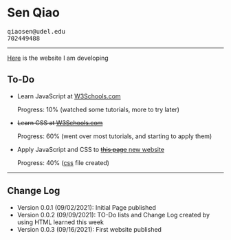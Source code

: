 # Sen Qiao
<pre>
qiaosen@udel.edu
702449488
</pre>
<hr>

<p><a href="https://oxyuranus2020.github.io/Sen.Qiao.CISC275/website.html">Here</a> is the website I am developing</p>



<html>
<body>

<h2>To-Do</h2>

<ul>
  <li>Learn JavaScript at <a href="https://www.w3schools.com/">W3Schools.com</a> <p>Progress: 10% (watched some tutorials, more to try later)</p></li>
  <li><del>Learn CSS at <a href="https://www.w3schools.com/">W3Schools.com</a></del> <p>Progress: 60% (went over most tutorials, and starting to apply them)</p></li>
  <li>Apply JavaScript and CSS to <del><a href="https://oxyuranus2020.github.io/Sen.Qiao.CISC275/">this page</del> <ins><a href="https://oxyuranus2020.github.io/Sen.Qiao.CISC275/website.html">new website</ins></a> <p>Progress: 40% (<a href="/styles.css">css</a> file created)</p></li>
</ul>
<hr>

<h2>Change Log</h2>
<ul>
  <li>Version 0.0.1 (09/02/2021): Initial Page published</li>
  <li>Version 0.0.2 (09/09/2021): TO-Do lists and Change Log created by using HTML learned this week</li>
  <li>Version 0.0.3 (09/16/2021): First website published</li>
</ul> 

</body>
</html>
